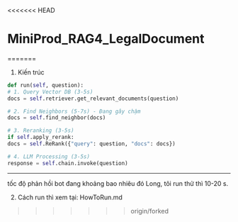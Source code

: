 <<<<<<< HEAD
# MiniProd_RAG4_LegalDocument
=======
1. Kiến trúc
```python
def run(self, question):
# 1. Query Vector DB (3-5s)
docs = self.retriever.get_relevant_documents(question)

# 2. Find Neighbors (5-7s) - Đang gây chậm
docs = self.find_neighbor(docs)

# 3. Reranking (3-5s)
if self.apply_rerank:
docs = self.ReRank({"query": question, "docs": docs})

# 4. LLM Processing (3-5s)
response = self.chain.invoke(question)
```
------
tốc độ phản hồi bot đang khoảng bao nhiêu đó Long, tôi run thử thì 10-20 s.


2. Cách run thì xem tại: HowToRun.md
>>>>>>> origin/forked
